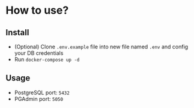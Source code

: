 # How to use?

## Install

- (Optional) Clone `.env.example` file into new file named `.env` and config your DB credentials
- Run `docker-compose up -d`

## Usage

- PostgreSQL port: `5432`
- PGAdmin port: `5050`
